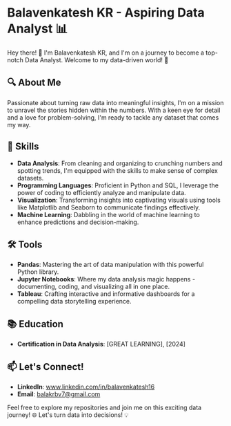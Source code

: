 # Balavenkatesh KR - Aspiring Data Analyst 📊

Hey there! 👋 I'm Balavenkatesh KR, and I'm on a journey to become a top-notch Data Analyst. Welcome to my data-driven world! 🚀

## 🔍 About Me
Passionate about turning raw data into meaningful insights, I'm on a mission to unravel the stories hidden within the numbers. With a keen eye for detail and a love for problem-solving, I'm ready to tackle any dataset that comes my way.

## 🚀 Skills
- **Data Analysis**: From cleaning and organizing to crunching numbers and spotting trends, I'm equipped with the skills to make sense of complex datasets.
- **Programming Languages**: Proficient in Python and SQL, I leverage the power of coding to efficiently analyze and manipulate data.
- **Visualization**: Transforming insights into captivating visuals using tools like Matplotlib and Seaborn to communicate findings effectively.
- **Machine Learning**: Dabbling in the world of machine learning to enhance predictions and decision-making.

## 🛠️ Tools
- **Pandas**: Mastering the art of data manipulation with this powerful Python library.
- **Jupyter Notebooks**: Where my data analysis magic happens - documenting, coding, and visualizing all in one place.
- **Tableau**: Crafting interactive and informative dashboards for a compelling data storytelling experience.

## 📚 Education
- **Certification in Data Analysis**: [GREAT LEARNING], [2024]

## 📫 Let's Connect!
- **LinkedIn**: www.linkedin.com/in/balavenkatesh16
- **Email**: balakrbv7@gmail.com

Feel free to explore my repositories and join me on this exciting data journey! 🌐 Let's turn data into decisions! 💡
